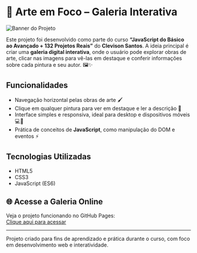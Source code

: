 # 🎨 Arte em Foco – Galeria Interativa


![Banner do Projeto]('./images/galeria_de_arte_banner.png)

Este projeto foi desenvolvido como parte do curso **“JavaScript do Básico ao Avançado + 132 Projetos Reais”** do **Clevison Santos**. A ideia principal é criar uma **galeria digital interativa**, onde o usuário pode explorar obras de arte, clicar nas imagens para vê-las em destaque e conferir informações sobre cada pintura e seu autor. 🖼️✨

## Funcionalidades

- Navegação horizontal pelas obras de arte 🖌️
- Clique em qualquer pintura para ver em destaque e ler a descrição 📖
- Interface simples e responsiva, ideal para desktop e dispositivos móveis 💻📱
- Prática de conceitos de **JavaScript**, como manipulação do DOM e eventos ⚡

## Tecnologias Utilizadas

- HTML5
- CSS3
- JavaScript (ES6)

## 🌐 Acesse a Galeria Online

Veja o projeto funcionando no GitHub Pages:  
[Clique aqui para acessar](https://thamiressarges.github.io/galeria-de-arte)

---

Projeto criado para fins de aprendizado e prática durante o curso, com foco em desenvolvimento web e interatividade. 

